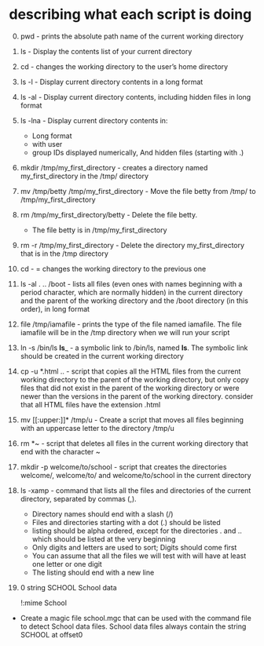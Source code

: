 # describing what each script is doing
0. pwd - prints the absolute path name of the current working directory
1. ls - Display the contents list of your current directory
2. cd - changes the working directory to the user’s home directory
3. ls -l - Display current directory contents in a long format
4. ls -al - Display current directory contents, including hidden files in long format
5. ls -lna - Display current directory contents in:
	* Long format
	* with user
	* group IDs displayed numerically, And hidden files (starting with .)
6. mkdir /tmp/my_first_directory - creates a directory named my_first_directory in the /tmp/ directory
7. mv /tmp/betty /tmp/my_first_directory - Move the file betty from /tmp/ to /tmp/my_first_directory
8. rm /tmp/my_first_directory/betty - Delete the file betty.
	* The file betty is in /tmp/my_first_directory
9. rm -r /tmp/my_first_directory - Delete the directory my_first_directory that is in the /tmp directory
10. cd - = changes the working directory to the previous one
11. ls -al . .. /boot - lists all files (even ones with names beginning with a period character, which are normally hidden) in the current directory and the parent of the working directory and the /boot directory (in this order), in long format
12. file /tmp/iamafile -  prints the type of the file named iamafile. The file iamafile will be in the /tmp directory when we will run your script
13. ln -s /bin/ls __ls___ - a symbolic link to /bin/ls, named __ls__. The symbolic link should be created in the current working directory
14.  cp -u *.html .. - script that copies all the HTML files from the current working directory to the parent of the working directory, but only copy files that did not exist in the parent of the working directory or were newer than the versions in the parent of the working directory. consider that all HTML files have the extension .html
15. mv [[:upper:]]* /tmp/u - Create a script that moves all files beginning with an uppercase letter to the directory /tmp/u
16. rm *~ - script that deletes all files in the current working directory that end with the character ~
17. mkdir -p welcome/to/school - script that creates the directories welcome/, welcome/to/ and welcome/to/school in the current directory
18. ls -xamp - command that lists all the files and directories of the current directory, separated by commas (,).
	* Directory names should end with a slash (/)
	* Files and directories starting with a dot (.) should be listed
	* listing should be alpha ordered, except for the directories . and .. which should be listed at the very beginning
	* Only digits and letters are used to sort; Digits should come first
	* You can assume that all the files we will test with will have at least one letter or one digit
	* The listing should end with a new line
19. 0 string SCHOOL School data

    !:mime School
 - Create a magic file school.mgc that can be used with the command file to detect School data files. School data files always contain the string SCHOOL at offset0
